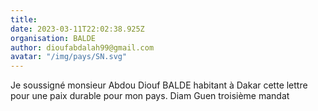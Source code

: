 ```yaml
---
title: 
date: 2023-03-11T22:02:38.925Z
organisation: BALDE 
author: dioufabdalah99@gmail.com
avatar: "/img/pays/SN.svg"
---
```


Je soussigné monsieur Abdou Diouf BALDE habitant à Dakar cette lettre pour une paix durable pour mon pays. Diam Guen troisième mandat 